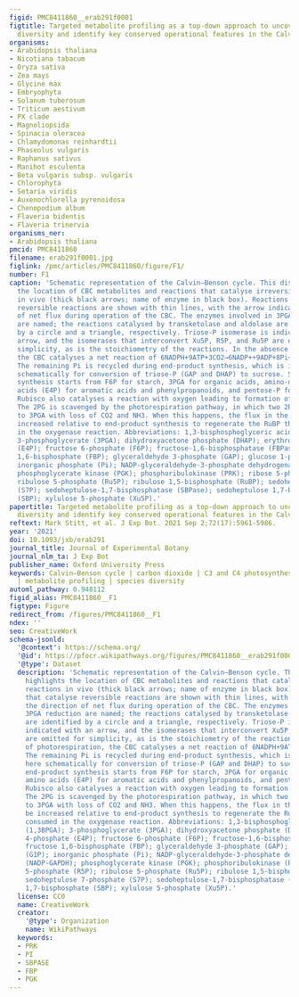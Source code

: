 ```yaml
---
figid: PMC8411860__erab291f0001
figtitle: Targeted metabolite profiling as a top-down approach to uncover interspecies
  diversity and identify key conserved operational features in the Calvin–Benson cycle
organisms:
- Arabidopsis thaliana
- Nicotiana tabacum
- Oryza sativa
- Zea mays
- Glycine max
- Embryophyta
- Solanum tuberosum
- Triticum aestivum
- PX clade
- Magnoliopsida
- Spinacia oleracea
- Chlamydomonas reinhardtii
- Phaseolus vulgaris
- Raphanus sativus
- Manihot esculenta
- Beta vulgaris subsp. vulgaris
- Chlorophyta
- Setaria viridis
- Auxenochlorella pyrenoidosa
- Chenopodium album
- Flaveria bidentis
- Flaveria trinervia
organisms_ner:
- Arabidopsis thaliana
pmcid: PMC8411860
filename: erab291f0001.jpg
figlink: /pmc/articles/PMC8411860/figure/F1/
number: F1
caption: 'Schematic representation of the Calvin–Benson cycle. This display highlights
  the location of CBC metabolites and reactions that catalyse irreversible reactions
  in vivo (thick black arrows; name of enzyme in black box). Reactions that catalyse
  reversible reactions are shown with thin lines, with the arrow indicating the direction
  of net flux during operation of the CBC. The enzymes involved in 3PGA reduction
  are named; the reactions catalysed by transketolase and aldolase are identified
  by a circle and a triangle, respectively. Triose-P isomerase is indicated with an
  arrow, and the isomerases that interconvert Xu5P, R5P, and Ru5P are omitted for
  simplicity, as is the stoichiometry of the reactions. In the absence of photorespiration,
  the CBC catalyses a net reaction of 6NADPH+9ATP+3CO2→6NADP++9ADP+8Pi+1triose-P.
  The remaining Pi is recycled during end-product synthesis, which is indicated here
  schematically for conversion of triose-P (GAP and DHAP) to sucrose. Some end-product
  synthesis starts from F6P for starch, 3PGA for organic acids, amino-derived amino
  acids (E4P) for aromatic acids and phenylpropanoids, and pentose-P for nucleotides.
  Rubisco also catalyses a reaction with oxygen leading to formation of 2PG+3PGA.
  The 2PG is scavenged by the photorespiration pathway, in which two 2PG are converted
  to 3PGA with loss of CO2 and NH3. When this happens, the flux in the CBC must be
  increased relative to end-product synthesis to regenerate the RuBP that is consumed
  in the oxygenase reaction. Abbreviations: 1,3-bisphosphoglyceric acid (1,3BPGA);
  3-phosphoglycerate (3PGA); dihydroxyacetone phosphate (DHAP); erythrose 4-phosphate
  (E4P); fructose 6-phosphate (F6P); fructose-1,6-bisphosphatase (FBPase); fructose
  1,6-bisphosphate (FBP); glyceraldehyde 3-phosphate (GAP); glucose 1-phosphate (G1P);
  inorganic phosphate (Pi); NADP-glyceraldehyde-3-phosphate dehydrogenase (NADP-GAPDH);
  phosphoglycerate kinase (PGK); phosphoribulokinase (PRK); ribose 5-phosphate (R5P);
  ribulose 5-phosphate (Ru5P); ribulose 1,5-bisphosphate (RuBP); sedoheptulose 7-phosphate
  (S7P); sedoheptulose-1,7-bisphosphatase (SBPase); sedoheptulose 1,7-bisphosphate
  (SBP); xylulose 5-phosphate (Xu5P).'
papertitle: Targeted metabolite profiling as a top-down approach to uncover interspecies
  diversity and identify key conserved operational features in the Calvin–Benson cycle.
reftext: Mark Stitt, et al. J Exp Bot. 2021 Sep 2;72(17):5961-5986.
year: '2021'
doi: 10.1093/jxb/erab291
journal_title: Journal of Experimental Botany
journal_nlm_ta: J Exp Bot
publisher_name: Oxford University Press
keywords: Calvin–Benson cycle | carbon dioxide | C3 and C4 photosynthesis | irradiance
  | metabolite profiling | species diversity
automl_pathway: 0.948112
figid_alias: PMC8411860__F1
figtype: Figure
redirect_from: /figures/PMC8411860__F1
ndex: ''
seo: CreativeWork
schema-jsonld:
  '@context': https://schema.org/
  '@id': https://pfocr.wikipathways.org/figures/PMC8411860__erab291f0001.html
  '@type': Dataset
  description: 'Schematic representation of the Calvin–Benson cycle. This display
    highlights the location of CBC metabolites and reactions that catalyse irreversible
    reactions in vivo (thick black arrows; name of enzyme in black box). Reactions
    that catalyse reversible reactions are shown with thin lines, with the arrow indicating
    the direction of net flux during operation of the CBC. The enzymes involved in
    3PGA reduction are named; the reactions catalysed by transketolase and aldolase
    are identified by a circle and a triangle, respectively. Triose-P isomerase is
    indicated with an arrow, and the isomerases that interconvert Xu5P, R5P, and Ru5P
    are omitted for simplicity, as is the stoichiometry of the reactions. In the absence
    of photorespiration, the CBC catalyses a net reaction of 6NADPH+9ATP+3CO2→6NADP++9ADP+8Pi+1triose-P.
    The remaining Pi is recycled during end-product synthesis, which is indicated
    here schematically for conversion of triose-P (GAP and DHAP) to sucrose. Some
    end-product synthesis starts from F6P for starch, 3PGA for organic acids, amino-derived
    amino acids (E4P) for aromatic acids and phenylpropanoids, and pentose-P for nucleotides.
    Rubisco also catalyses a reaction with oxygen leading to formation of 2PG+3PGA.
    The 2PG is scavenged by the photorespiration pathway, in which two 2PG are converted
    to 3PGA with loss of CO2 and NH3. When this happens, the flux in the CBC must
    be increased relative to end-product synthesis to regenerate the RuBP that is
    consumed in the oxygenase reaction. Abbreviations: 1,3-bisphosphoglyceric acid
    (1,3BPGA); 3-phosphoglycerate (3PGA); dihydroxyacetone phosphate (DHAP); erythrose
    4-phosphate (E4P); fructose 6-phosphate (F6P); fructose-1,6-bisphosphatase (FBPase);
    fructose 1,6-bisphosphate (FBP); glyceraldehyde 3-phosphate (GAP); glucose 1-phosphate
    (G1P); inorganic phosphate (Pi); NADP-glyceraldehyde-3-phosphate dehydrogenase
    (NADP-GAPDH); phosphoglycerate kinase (PGK); phosphoribulokinase (PRK); ribose
    5-phosphate (R5P); ribulose 5-phosphate (Ru5P); ribulose 1,5-bisphosphate (RuBP);
    sedoheptulose 7-phosphate (S7P); sedoheptulose-1,7-bisphosphatase (SBPase); sedoheptulose
    1,7-bisphosphate (SBP); xylulose 5-phosphate (Xu5P).'
  license: CC0
  name: CreativeWork
  creator:
    '@type': Organization
    name: WikiPathways
  keywords:
  - PRK
  - PI
  - SBPASE
  - FBP
  - PGK
---
```

